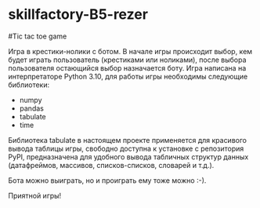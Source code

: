 # skillfactory-B5-rezer
#Tic tac toe game

Игра в крестики-нолики с ботом. В начале игры происходит выбор, кем будет играть пользователь (крестиками или ноликами), после выбора пользователя остающийся выбор назначается боту.
Игра написана на интерпретаторе Python 3.10, для работы игры необходимы следующие библиотеки:
- numpy
- pandas
- tabulate
- time

Библиотека tabulate в настоящем проекте применяется для красивого вывода таблицы игры, свободно доступна к установке с репозитория PyPI, предназначена для удобного вывода табличных структур данных (датафреймов, массивов, списков-списков, словарей и т.д.).

Бота можно выиграть, но и проиграть ему тоже можно :-).

Приятной игры!
